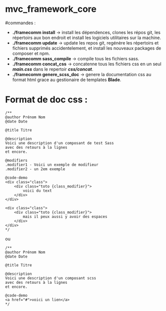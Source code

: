 # mvc_framework_core

#commandes :
 - **./framecomm install** -> install les dépendences, clones les répos git, les répertoirs aux bon endroit et install les logiciels utilitaires sur la machine.
 - **./framecomm update** -> update les repos git, regénère les répertoirs et fichiers supprimés accidentelement, et install les nouveaux packages de composer et npm.
 - **./framecomm sass_compile** -> compile tous les fichiers sass.
 - **./framecomm concat_css** -> concatenne tous les fichiers css en un seul ***main.css*** dans le repertoir ***css/concat***.
 - **./framecomm genere_scss_doc** -> genere la documentation css au format html grace au gestionaire de templates **Blade**. 
 
 # Format de doc css :
 
```
/**
@author Prénom Nom
@date Date
 
@title Titre

@description
Voici une description d'un composant de test Sass
avec des retours à la lignes
et encore.

@modifiers
.modifier1 - Voici un exemple de modifieur
.modifier2 - un 2em exemple

@code-demo
<div class="class">
	<div class="toto {class_modifier}">
		voici du text
	</div>
</div>

<div class="class">
	<div class="toto {class_modifier}">
		mais il peux aussi y avoir des espaces
	</div>
</div>
*/
 ```
 
 ou
 
```
/**
@author Prénom Nom
@date Date

@title Titre

@description
Voici une description d'un composant scss
avec des retours à la lignes
et encore.

@code-demo
<a href="#">voici un lien</a>
*/
```